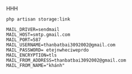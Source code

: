 HHH
<!-- Nếu không up được ảnh  -->
    php artisan storage:link
<!--  -->


<!-- Gửi mail thì config vào env -->
    MAIL_DRIVER=sendmail    
    MAIL_HOST=smtp.gmail.com
    MAIL_PORT=587
    MAIL_USERNAME=thanbatbai3092002@gmail.com
    MAIL_PASSWORD= etejnwheciweprdo
    MAIL_ENCRYPTION=tls
    MAIL_FROM_ADDRESS=thanbatbai3092002@gmail.com
    MAIL_FROM_NAME="khánh"
<!--  -->